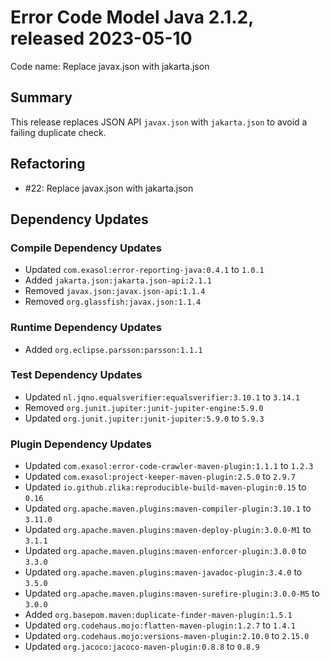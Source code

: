 # Error Code Model Java 2.1.2, released 2023-05-10

Code name: Replace javax.json with jakarta.json

## Summary

This release replaces JSON API `javax.json` with `jakarta.json` to avoid a failing duplicate check.

## Refactoring

* #22: Replace javax.json with jakarta.json

## Dependency Updates

### Compile Dependency Updates

* Updated `com.exasol:error-reporting-java:0.4.1` to `1.0.1`
* Added `jakarta.json:jakarta.json-api:2.1.1`
* Removed `javax.json:javax.json-api:1.1.4`
* Removed `org.glassfish:javax.json:1.1.4`

### Runtime Dependency Updates

* Added `org.eclipse.parsson:parsson:1.1.1`

### Test Dependency Updates

* Updated `nl.jqno.equalsverifier:equalsverifier:3.10.1` to `3.14.1`
* Removed `org.junit.jupiter:junit-jupiter-engine:5.9.0`
* Updated `org.junit.jupiter:junit-jupiter:5.9.0` to `5.9.3`

### Plugin Dependency Updates

* Updated `com.exasol:error-code-crawler-maven-plugin:1.1.1` to `1.2.3`
* Updated `com.exasol:project-keeper-maven-plugin:2.5.0` to `2.9.7`
* Updated `io.github.zlika:reproducible-build-maven-plugin:0.15` to `0.16`
* Updated `org.apache.maven.plugins:maven-compiler-plugin:3.10.1` to `3.11.0`
* Updated `org.apache.maven.plugins:maven-deploy-plugin:3.0.0-M1` to `3.1.1`
* Updated `org.apache.maven.plugins:maven-enforcer-plugin:3.0.0` to `3.3.0`
* Updated `org.apache.maven.plugins:maven-javadoc-plugin:3.4.0` to `3.5.0`
* Updated `org.apache.maven.plugins:maven-surefire-plugin:3.0.0-M5` to `3.0.0`
* Added `org.basepom.maven:duplicate-finder-maven-plugin:1.5.1`
* Updated `org.codehaus.mojo:flatten-maven-plugin:1.2.7` to `1.4.1`
* Updated `org.codehaus.mojo:versions-maven-plugin:2.10.0` to `2.15.0`
* Updated `org.jacoco:jacoco-maven-plugin:0.8.8` to `0.8.9`
